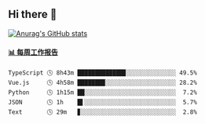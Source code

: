 ## Hi there 👋

[![Anurag's GitHub stats](https://github-readme-stats-orilights.vercel.app/api?username=orilights)](https://github.com/anuraghazra/github-readme-stats)

<!--
**OriLight152/OriLight152** is a ✨ _special_ ✨ repository because its `README.md` (this file) appears on your GitHub profile.

Here are some ideas to get you started:

- 🔭 I’m currently working on ...
- 🌱 I’m currently learning ...
- 👯 I’m looking to collaborate on ...
- 🤔 I’m looking for help with ...
- 💬 Ask me about ...
- 📫 How to reach me: ...
- 😄 Pronouns: ...
- ⚡ Fun fact: ...
-->

<!-- waka-box start -->
#### <a href="https://gist.github.com/92c8d5b388768c10efcba86e82b7c4fb" target="_blank">📊 每周工作报告</a>
```text
TypeScript 🕓 8h43m █████████████▊░░░░░░░░░░░░░░ 49.5%
Vue.js     🕓 4h58m ███████▉░░░░░░░░░░░░░░░░░░░░ 28.2%
Python     🕓 1h15m ██░░░░░░░░░░░░░░░░░░░░░░░░░░  7.2%
JSON       🕓 1h    █▌░░░░░░░░░░░░░░░░░░░░░░░░░░  5.7%
Text       🕓 29m   ▊░░░░░░░░░░░░░░░░░░░░░░░░░░░  2.8%
```
<!-- Powered by https://github.com/journey-ad/waka-box-go . -->
<!-- waka-box end -->
